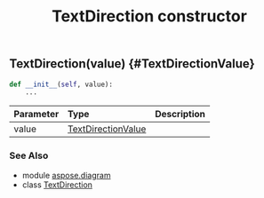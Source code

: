 ﻿---
title: TextDirection constructor
second_title: Aspose.Diagram for Python via .NET API References
description: 
type: docs
weight: 10
url: /python-net/aspose.diagram/textdirection/__init__/
is_root: false
---

## TextDirection(value) {#TextDirectionValue}



```python
def __init__(self, value):
    ...
```


| Parameter | Type | Description |
| :- | :- | :- |
| value | [TextDirectionValue](/diagram/python-net/aspose.diagram/textdirectionvalue) |  |



### See Also
* module [aspose.diagram](../../)
* class [TextDirection](/diagram/python-net/aspose.diagram/textdirection)
